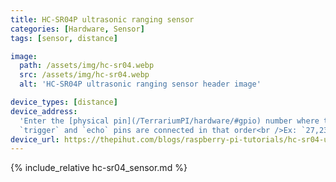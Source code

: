 ```yaml
---
title: HC-SR04P ultrasonic ranging sensor
categories: [Hardware, Sensor]
tags: [sensor, distance]

image:
  path: /assets/img/hc-sr04.webp
  src: /assets/img/hc-sr04.webp
  alt: 'HC-SR04P ultrasonic ranging sensor header image'

device_types: [distance]
device_address:
  'Enter the [physical pin](/TerrariumPI/hardware/#gpio) number where the
  `trigger` and `echo` pins are connected in that order<br />Ex: `27,23`'
device_url: https://thepihut.com/blogs/raspberry-pi-tutorials/hc-sr04-ultrasonic-range-sensor-on-the-raspberry-pi
---
```


{% include_relative hc-sr04_sensor.md %}
